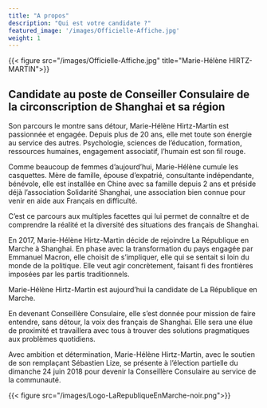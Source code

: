 ```yaml
---
title: "A propos"
description: "Qui est votre candidate ?"
featured_image: '/images/Officielle-Affiche.jpg'
weight: 1
---
```


{{< figure src="/images/Officielle-Affiche.jpg" title="Marie-Hélène HIRTZ-MARTIN">}}
<h2> Candidate au poste de Conseiller Consulaire de la circonscription de Shanghai et sa région </h2>

Son parcours le montre sans détour, Marie-Hélène Hirtz-Martin est passionnée et engagée. Depuis plus de 20 ans, elle met toute son énergie au service des autres. Psychologie, sciences de l’éducation, formation, ressources humaines, engagement associatif, l’humain est son fil rouge.

Comme beaucoup de femmes d’aujourd’hui, Marie-Hélène cumule les casquettes. Mère de famille, épouse d’expatrié, consultante indépendante, bénévole, elle est installée en Chine avec sa famille depuis 2 ans et préside déjà l’association Solidarité Shanghai, une association bien connue pour venir en aide aux Français en difficulté.

C’est ce parcours aux multiples facettes qui lui permet de connaître et de comprendre la réalité et la diversité des situations des français de Shanghai.

En 2017, Marie-Hélène Hirtz-Martin décide de rejoindre La République en Marche à Shanghai. En phase avec la transformation du pays engagée par Emmanuel Macron, elle choisit de s’impliquer, elle qui se sentait si loin du monde de la politique. Elle veut agir concrètement, faisant fi des frontières imposées par les partis traditionnels.

Marie-Hélène Hirtz-Martin est aujourd’hui la candidate de La République en Marche.

En devenant Conseillère Consulaire, elle s’est donnée pour mission de faire entendre, sans détour, la voix des français de Shanghai. Elle sera une élue de proximité et travaillera avec tous à trouver des solutions pragmatiques aux problèmes quotidiens.

Avec ambition et détermination, Marie-Hélène Hirtz-Martin, avec  le soutien de son remplaçant Sébastien Lize, se présente à l’élection partielle du dimanche 24 juin 2018 pour devenir la Conseillère Consulaire au service de la communauté.

{{< figure src="/images/Logo-LaRepubliqueEnMarche-noir.png">}}
